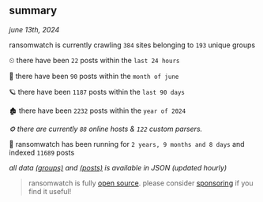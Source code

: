 
## summary
_june 13th, 2024_

ransomwatch is currently crawling `384` sites belonging to `193` unique groups

⏲ there have been `22` posts within the `last 24 hours`

🦈 there have been `90` posts within the `month of june`

🪐 there have been `1187` posts within the `last 90 days`

🏚 there have been `2232` posts within the `year of 2024`

_⚙️ there are currently `88` online hosts & `122` custom parsers._

🦕 ransomwatch has been running for `2 years, 9 months and 8 days` and indexed `11689` posts

_all data  [(groups)](http://ransomwhat.telemetry.ltd/groups) and [(posts)](http://ransomwhat.telemetry.ltd/posts) is available in JSON (updated hourly)_

> ransomwatch is fully [open source](https://github.com/joshhighet/ransomwatch#ransomwatch--). please consider [sponsoring](https://github.com/sponsors/joshhighet) if you find it useful!

